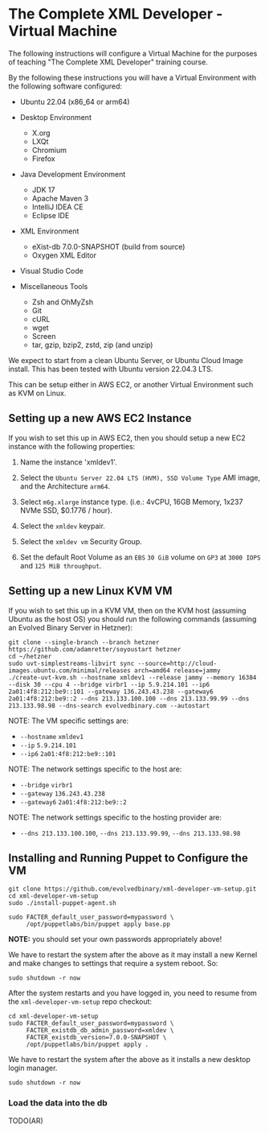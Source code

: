 # The Complete XML Developer - Virtual Machine

The following instructions will configure a Virtual Machine for the purposes of teaching "The Complete XML Developer" training course.

By the following these instructions you will have a Virtual Environment with the following software configured:

* Ubuntu 22.04 (x86_64 or arm64)

* Desktop Environment
	* X.org
	* LXQt
	* Chromium
	* Firefox

* Java Development Environment
	* JDK 17
	* Apache Maven 3
	* IntelliJ IDEA CE
	* Eclipse IDE

* XML Environment
	* eXist-db 7.0.0-SNAPSHOT (build from source)
	* Oxygen XML Editor

* Visual Studio Code

* Miscellaneous Tools
	* Zsh and OhMyZsh
	* Git
	* cURL
	* wget
	* Screen
	* tar, gzip, bzip2, zstd, zip (and unzip)


We expect to start from a clean Ubuntu Server, or Ubuntu Cloud Image install. This has been tested with Ubuntu version 22.04.3 LTS.


This can be setup either in AWS EC2, or another Virtual Environment such as KVM on Linux.


## Setting up a new AWS EC2 Instance

If you wish to set this up in AWS EC2, then you should setup a new EC2 instance with the following properties:

1. Name the instance 'xmldev1'.

2. Select the `Ubuntu Server 22.04 LTS (HVM), SSD Volume Type` AMI image, and the Architecture `arm64`.

3. Select `m6g.xlarge` instance type. (i.e.: 4vCPU, 16GB Memory, 1x237 NVMe SSD, $0.1776 / hour).

4. Select the `xmldev` keypair.

5. Select the `xmldev vm` Security Group.

6. Set the default Root Volume as an `EBS` `30 GiB` volume on `GP3` at `3000 IOPS` and `125 MiB throughput`.


## Setting up a new Linux KVM VM

If you wish to set this up in a KVM VM, then on the KVM host (assuming Ubuntu as the host OS) you should run the following commands (assuming an Evolved Binary Server in Hetzner):

```
git clone --single-branch --branch hetzner https://github.com/adamretter/soyoustart hetzner
cd ~/hetzner
sudo uvt-simplestreams-libvirt sync --source=http://cloud-images.ubuntu.com/minimal/releases arch=amd64 release=jammy
./create-uvt-kvm.sh --hostname xmldev1 --release jammy --memory 16384 --disk 30 --cpu 4 --bridge virbr1 --ip 5.9.214.101 --ip6 2a01:4f8:212:be9::101 --gateway 136.243.43.238 --gateway6 2a01:4f8:212:be9::2 --dns 213.133.100.100 --dns 213.133.99.99 --dns 213.133.98.98 --dns-search evolvedbinary.com --autostart
```

NOTE: The VM specific settings are:
* `--hostname` `xmldev1`
* `--ip` `5.9.214.101`
* `--ip6` `2a01:4f8:212:be9::101`

NOTE: The network settings specific to the host are:
* `--bridge` `virbr1`
* `--gateway` `136.243.43.238`
* `--gateway6` `2a01:4f8:212:be9::2`

NOTE: The network settings specific to the hosting provider are:
* `--dns 213.133.100.100`, `--dns 213.133.99.99`, `--dns 213.133.98.98`



## Installing and Running Puppet to Configure the VM

```
git clone https://github.com/evolvedbinary/xml-developer-vm-setup.git
cd xml-developer-vm-setup
sudo ./install-puppet-agent.sh

sudo FACTER_default_user_password=mypassword \
     /opt/puppetlabs/bin/puppet apply base.pp
```

**NOTE:** you should set your own passwords appropriately above!

We have to restart the system after the above as it may install a new Kernel and make changes to settings that require a system reboot. So:

```
sudo shutdown -r now
```

After the system restarts and you have logged in, you need to resume from the `xml-developer-vm-setup` repo checkout:

```
cd xml-developer-vm-setup
sudo FACTER_default_user_password=mypassword \
     FACTER_existdb_db_admin_password=xmldev \
     FACTER_existdb_version=7.0.0-SNAPSHOT \
     /opt/puppetlabs/bin/puppet apply .
```

We have to restart the system after the above as it installs a new desktop login manager.

```
sudo shutdown -r now
```


### Load the data into the db

TODO(AR)

